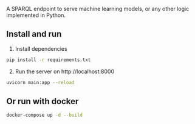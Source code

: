A SPARQL endpoint to serve machine learning models, or any other logic implemented in Python.

## Install and run

1. Install dependencies

```bash
pip install -r requirements.txt
```

2. Run the server on http://localhost:8000

```bash
uvicorn main:app --reload
```

## Or run with docker

```bash
docker-compose up -d --build
```

